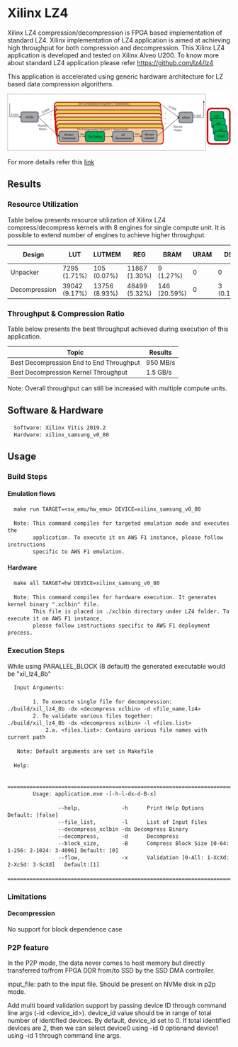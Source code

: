 # Xilinx LZ4  

Xilinx LZ4 compression/decompression is FPGA based implementation of standard LZ4. 
Xilinx implementation of LZ4 application is aimed at achieving high throughput for both compression and decompression.
This Xilinx LZ4 application is developed and tested on Xilinx Alveo U200. To know
more about standard LZ4 application please refer https://github.com/lz4/lz4

This application is accelerated using generic hardware architecture for LZ based data compression algorithms.

![LZx decompress select](../../../common/img/lzx_decomp.png) <br />

For more details refer this [link](https://gitenterprise.xilinx.com/heeran/xil_lz4/blob/master/README.md)


## Results

### Resource Utilization <br />

Table below presents resource utilization of Xilinx LZ4 compress/decompress
kernels with 8 engines for single compute unit. It is possible to extend number of engines to achieve higher throughput.


| Design | LUT | LUTMEM | REG | BRAM | URAM| DSP | Fmax (MHz) |
| --------------- | --- | ------ | --- | ---- | --- | -----| -----|
| Unpacker          |  7295 (1.71%)|  105 (0.07%)|11867 (1.30%)| 9 (1.27%)|0|0|
| Decompression     | 39042 (9.17%) |  13756 (8.93%)| 48499 (5.32%)|146 (20.59%)|0| 3 (0.15%)|247|



### Throughput & Compression Ratio

Table below presents the best throughput achieved during execution of this application.

| Topic| Results| 
|-------|--------|
|Best Decompression End to End Throughput| 950 MB/s |
|Best Decompression Kernel Throughput| 1.5 GB/s |

Note: Overall throughput can still be increased with multiple compute units.

## Software & Hardware

```
  Software: Xilinx Vitis 2019.2
  Hardware: xilinx_samsung_v0_80
```
 
## Usage


### Build Steps

#### Emulation flows
```
  make run TARGET=<sw_emu/hw_emu> DEVICE=xilinx_samsung_v0_80
  
  Note: This command compiles for targeted emulation mode and executes the
        application. To execute it on AWS F1 instance, please follow instructions
        specific to AWS F1 emulation.
```
#### Hardware

```
  make all TARGET=hw DEVICE=xilinx_samsung_v0_80

  Note: This command compiles for hardware execution. It generates kernel binary ".xclbin" file. 
        This file is placed in ./xclbin directory under LZ4 folder. To execute it on AWS F1 instance, 
        please follow instructions specific to AWS F1 deployment process.

```

### Execution Steps

While using PARALLEL_BLOCK (8 default) the generated executable would be
"xil_lz4_8b"

```
  Input Arguments: 
    
        1. To execute single file for decompression: ./build/xil_lz4_8b -dx <decompress xclbin> -d <file_name.lz4>
        2. To validate various files together:       ./build/xil_lz4_8b -dx <decompress xclbin> -l <files.list>
            2.a. <files.list>: Contains various file names with current path    
        
   Note: Default arguments are set in Makefile

  Help:

        ===============================================================================================
        Usage: application.exe -[-h-l-dx-d-B-x]

                --help,             -h      Print Help Options   Default: [false]                
                --file_list,        -l      List of Input Files
                --decompress_xclbin -dx Decompress Binary
                --decompress,       -d      Decompress
                --block_size,       -B      Compress Block Size [0-64: 1-256: 2-1024: 3-4096] Default: [0]
                --flow,             -x      Validation [0-All: 1-XcXd: 2-XcSd: 3-ScXd]   Default:[1]
        ===============================================================================================

```


### Limitations

#### Decompression

No support for block dependence case

### P2P feature

In the P2P mode, the data never comes to host memory but directly transferred to/from FPGA DDR from/to SSD by the SSD DMA controller.

input_file: path to the input file. Should be present on NVMe disk in p2p mode.

Add multi board validation support by passing device ID through command line args (-id <device_id>).
device_id value should be in range of total number of identified devices.
By default, device_id set to 0.
If total identified devices are 2, then we can select device0 using -id 0 optionand device1 using -id 1 through command line args.
